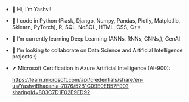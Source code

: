 - 👋 Hi, I’m Yashvi!
- 👀 I code in Python (Flask, Django, Numpy, Pandas, Plotly, Matplotlib, Sklearn, PyTorch), R, SQL, NoSQL, HTML, CSS, C++
- 🌱 I’m currently learning Deep Learning (ANNs, RNNs, CNNs,), GenAI
- 💞️ I’m looking to collaborate on Data Science and Artificial Intelligence projects :)
- ✔ Microsoft Certification in Azure Artificial Intelligence (AI-900):
  
  https://learn.microsoft.com/api/credentials/share/en-us/YashviBhadania-7076/52B1C09E0EB57F90?sharingId=803C7D1F02E9ED92 

<!---
Yashvi01111001/Yashvi01111001 is a ✨ special ✨ repository because its `README.md` (this file) appears on your GitHub profile.
You can click the Preview link to take a look at your changes.
--->
